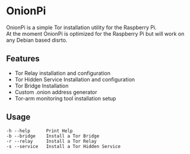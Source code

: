 # OnionPi
OnionPi is a simple Tor installation utility for the Raspberry Pi.<br/>
At the moment OnionPi is optimized for the Raspberry Pi but will work on any Debian based disrto.<br/>

## Features
- Tor Relay installation and configuration<br/>
- Tor Hidden Service Installation and configuration<br/>
- Tor Bridge Installation<br/>
- Custom .onion address generator<br/>
- Tor-arm monitoring tool installation setup<br/>

## Usage
`-h --help		Print Help`<br/>
`-b --bridge	Install a Tor Bridge`<br/>
`-r --relay 	Install a Tor Relay`<br/>
`-s --service	Install a Tor Hidden Service`<br/>
